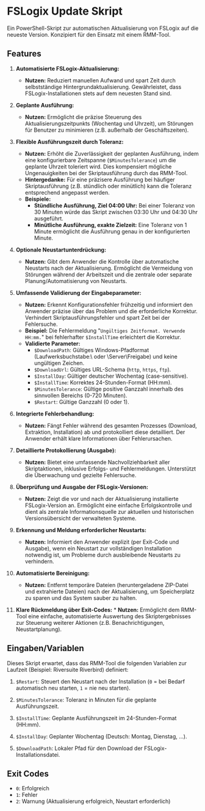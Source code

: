 # FSLogix Update Skript

Ein PowerShell-Skript zur automatischen Aktualisierung von FSLogix auf die neueste Version. Konzipiert für den Einsatz mit einem RMM-Tool.

## Features

1.  **Automatisierte FSLogix-Aktualisierung:**

    * **Nutzen:** Reduziert manuellen Aufwand und spart Zeit durch selbstständige Hintergrundaktualisierung. Gewährleistet, dass FSLogix-Installationen stets auf dem neuesten Stand sind.

2.  **Geplante Ausführung:**

    * **Nutzen:** Ermöglicht die präzise Steuerung des Aktualisierungszeitpunkts (Wochentag und Uhrzeit), um Störungen für Benutzer zu minimieren (z.B. außerhalb der Geschäftszeiten).

3.  **Flexible Ausführungszeit durch Toleranz:**

    * **Nutzen:** Erhöht die Zuverlässigkeit der geplanten Ausführung, indem eine konfigurierbare Zeitspanne (`$MinutesTolerance`) um die geplante Uhrzeit toleriert wird. Dies kompensiert mögliche Ungenauigkeiten bei der Skriptausführung durch das RMM-Tool.
    * **Hintergedanke:** Für eine präzisere Ausführung bei häufiger Skriptausführung (z.B. stündlich oder minütlich) kann die Toleranz entsprechend angepasst werden.
    * **Beispiele:**
        * **Stündliche Ausführung, Ziel 04:00 Uhr:** Bei einer Toleranz von 30 Minuten würde das Skript zwischen 03:30 Uhr und 04:30 Uhr ausgeführt.
        * **Minütliche Ausführung, exakte Zielzeit:** Eine Toleranz von 1 Minute ermöglicht die Ausführung genau in der konfigurierten Minute.

4.  **Optionale Neustartunterdrückung:**

    * **Nutzen:** Gibt dem Anwender die Kontrolle über automatische Neustarts nach der Aktualisierung. Ermöglicht die Vermeidung von Störungen während der Arbeitszeit und die zentrale oder separate Planung/Automatisierung von Neustarts.

5.  **Umfassende Validierung der Eingabeparameter:**

    * **Nutzen:** Erkennt Konfigurationsfehler frühzeitig und informiert den Anwender präzise über das Problem und die erforderliche Korrektur. Verhindert Skriptausführungsfehler und spart Zeit bei der Fehlersuche.
    * **Beispiel:** Die Fehlermeldung "`Ungültiges Zeitformat. Verwende HH:mm.`" bei fehlerhafter `$InstallTime` erleichtert die Korrektur.
    * **Validierte Parameter:**
        * `$DownloadPath`: Gültiges Windows-Pfadformat (Laufwerksbuchstabe:\\ oder \\Server\\Freigabe) und keine ungültigen Zeichen.
        * `$DownloadUrl`: Gültiges URL-Schema (`http`, `https`, `ftp`).
        * `$InstallDay`: Gültiger deutscher Wochentag (case-sensitive).
        * `$InstallTime`: Korrektes 24-Stunden-Format (HH:mm).
        * `$MinutesTolerance`: Gültige positive Ganzzahl innerhalb des sinnvollen Bereichs (0-720 Minuten).
        * `$Restart`: Gültige Ganzzahl (0 oder 1).

6.  **Integrierte Fehlerbehandlung:**

    * **Nutzen:** Fängt Fehler während des gesamten Prozesses (Download, Extraktion, Installation) ab und protokolliert diese detailliert. Der Anwender erhält klare Informationen über Fehlerursachen.

7.  **Detaillierte Protokollierung (Ausgabe):**

    * **Nutzen:** Bietet eine umfassende Nachvollziehbarkeit aller Skriptaktionen, inklusive Erfolgs- und Fehlermeldungen. Unterstützt die Überwachung und gezielte Fehlersuche.

8.  **Überprüfung und Ausgabe der FSLogix-Versionen:**

    * **Nutzen:** Zeigt die vor und nach der Aktualisierung installierte FSLogix-Version an. Ermöglicht eine einfache Erfolgskontrolle und dient als zentrale Informationsquelle zur aktuellen und historischen Versionsübersicht der verwalteten Systeme.

9.  **Erkennung und Meldung erforderlicher Neustarts:**

    * **Nutzen:** Informiert den Anwender explizit (per Exit-Code und Ausgabe), wenn ein Neustart zur vollständigen Installation notwendig ist, um Probleme durch ausbleibende Neustarts zu verhindern.

10. **Automatisierte Bereinigung:**

    * **Nutzen:** Entfernt temporäre Dateien (heruntergeladene ZIP-Datei und extrahierte Dateien) nach der Aktualisierung, um Speicherplatz zu sparen und das System sauber zu halten.

11. **Klare Rückmeldung über Exit-Codes:** \* **Nutzen:** Ermöglicht dem RMM-Tool eine einfache, automatisierte Auswertung des Skriptergebnisses zur Steuerung weiterer Aktionen (z.B. Benachrichtigungen, Neustartplanung).

## Eingaben/Variablen

Dieses Skript erwartet, dass das RMM-Tool die folgenden Variablen zur Laufzeit (Beispiel: Riversuite Riverbird) definiert:

1.  `$Restart`: Steuert den Neustart nach der Installation (`0` = bei Bedarf automatisch neu starten, `1` = nie neu starten).

2.  `$MinutesTolerance`: Toleranz in Minuten für die geplante Ausführungszeit.

3.  `$InstallTime`: Geplante Ausführungszeit im 24-Stunden-Format (HH:mm).

4.  `$InstallDay`: Geplanter Wochentag (Deutsch: Montag, Dienstag, ...).

5.  `$DownloadPath`: Lokaler Pfad für den Download der FSLogix-Installationsdatei.

## Exit Codes

* `0`: Erfolgreich
* `1`: Fehler
* `2`: Warnung (Aktualisierung erfolgreich, Neustart erforderlich)
